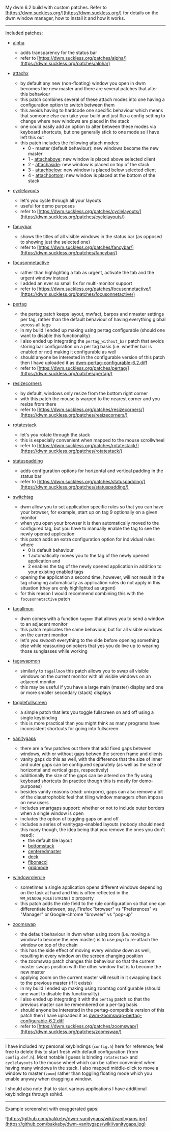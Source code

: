 My dwm 6.2 build with custom patches. Refer to [https://dwm.suckless.org/](https://dwm.suckless.org/) for details on the dwm window manager, how to install it and how it works.

---

Included patches:

   - [alpha](patches/dwm-alpha-6.2.diff)
      - adds transparency for the status bar
      - refer to [https://dwm.suckless.org/patches/alpha/](https://dwm.suckless.org/patches/alpha/)

   - [attachx](patches/dwm-attachx-6.2.diff)
      - by default any new (non-floating) window you open in dwm becomes the new master and there are several patches that alter this behaviour
      - this patch combines several of these attach modes into one having a configuration option to switch between them
      - this avoids having to hardcode one specific behaviour which means that someone else can take your build and just flip a config setting to change where new windows are placed in the stack
      - one could easily add an option to alter between these modes via keyboard shortcuts, but one generally stick to one mode so I have left this out
      - this patch includes the following attach modes:
         - 0 - master (default behaviour): new windows become the new master
         - 1 - [attachabove](https://dwm.suckless.org/patches/attachabove/): new window is placed above selected client
         - 2 - [attachaside](https://dwm.suckless.org/patches/attachaside/): new window is placed on top of the stack
         - 3 - [attachbelow](https://dwm.suckless.org/patches/attachbelow/): new window is placed below selected client
         - 4 - [attachbottom](https://dwm.suckless.org/patches/attachbottom/): new window is placed at the bottom of the stack

   - [cyclelayouts](patches/dwm-cyclelayouts-6.2.diff)
      - let's you cycle through all your layouts
      - useful for demo purposes
      - refer to [https://dwm.suckless.org/patches/cyclelayouts/](https://dwm.suckless.org/patches/cyclelayouts/)

   - [fancybar](patches/dwm-fancybar-6.2.diff)
      - shows the titles of all visible windows in the status bar (as opposed to showing just the selected one)
      - refer to [https://dwm.suckless.org/patches/fancybar/](https://dwm.suckless.org/patches/fancybar/)

   - [focusonnetactive](patches/dwm-focusonnetactive-6.2.diff)
      - rather than highlighting a tab as urgent, activate the tab and the urgent window instead
      - I added an ever so small fix for multi-monitor support
      - refer to [https://dwm.suckless.org/patches/focusonnetactive/](https://dwm.suckless.org/patches/focusonnetactive/)

   - [pertag](patches/dwm-pertag-6.2.diff)
      - the pertag patch keeps layout, mwfact, barpos and nmaster settings per tag, rather than the default behaviour of having everything global across all tags
      - in my build I ended up making using pertag configurable (should one want to disable this functionality)
      - I also ended up integrating the `pertag_without_bar` patch that avoids storing bar configuration on a per tag basis (i.e. whether bar is enabled or not) making it configurable as well
      - should anyone be interested in the configurable version of this patch then I have uploaded it as [dwm-pertag-configurable-6.2.diff](patches/dwm-pertag-configurable-6.2.diff)
      - refer to [https://dwm.suckless.org/patches/pertag/](https://dwm.suckless.org/patches/pertag/)

   - [resizecorners](patches/dwm-resizecorners-6.2.diff)
      - by default, windows only resize from the bottom right corner
      - with this patch the mouse is warped to the nearest corner and you resize from there
      - refer to [https://dwm.suckless.org/patches/resizecorners/](https://dwm.suckless.org/patches/resizecorners/)

   - [rotatestack](patches/dwm-rotatestack-6.2.diff)
      - let's you rotate through the stack
      - this is especially convenient when mapped to the mouse scrollwheel
      - refer to [https://dwm.suckless.org/patches/rotatestack/](https://dwm.suckless.org/patches/rotatestack/)

   - [statuspadding](dwm-statuspadding-6.2.diff)
      - adds configuration options for horizontal and vertical padding in the status bar
      - refer to [https://dwm.suckless.org/patches/statuspadding/](https://dwm.suckless.org/patches/statuspadding/)

   - [switchtag](patches/dwm-switchtag-6.2.diff)
      - dwm allow you to set application specific rules so that you can have your browser, for example, start up on tag 9 optionally on a given monitor
      - when you open your browser it is then automatically moved to the configured tag, but you have to manually enable the tag to see the newly opened application
      - this patch adds an extra configuration option for individual rules where
         - 0 is default behaviour
         - 1 automatically moves you to the tag of the newly opened application and
         - 2 enables the tag of the newly opened application in addition to your existing enabled tags
      - opening the application a second time, however, will not result in the tag changing automatically as application rules do not apply in this situation (they are only highlighted as urgent)
      - for this reason I would recommend combining this with the `focusonnetactive` patch

   - [tagallmon](patches/dwm-tagallmon-6.2.diff)
      - dwm comes with a function `tagmon` that allows you to send a window to an adjacent monitor
      - this patch replicates the same behaviour, but for all visible windows on the current monitor
      - let's you _swoosh_ everything to the side before opening something else while reassuring onlookers that yes you do live up to wearing those sunglasses while working

   - [tagswapmon](patches/dwm-tagswapmon-6.2.diff)
      - similarly to `tagallmon` this patch allows you to swap all visible windows on the current monitor with all visible windows on an adjacent monitor
      - this may be useful if you have a large main (master) display and one or more smaller secondary (stack) displays

   - [togglefullscreen](patches/dwm-togglefullscreen-6.2.diff)
      - a simple patch that lets you toggle fullscreen on and off using a single keybinding
      - this is more practical than you might think as many programs have inconsistent shortcuts for going into fullscreen
    
   - [vanitygaps](patches/dwm-vanitygaps-6.2.diff)
      - there are a few patches out there that add fixed gaps between windows, with or without gaps betwen the screen frame and clients
      - vanity gaps do this as well, with the difference that the size of inner and outer gaps can be configured separately (as well as the size of horizontal and vertical gaps, respectively)
      - additionally the size of the gaps can be altered on the fly using keyboard shortcuts (in practice though this is mostly for demo-purposes)
      - besides vanity reasons (read: unixporn), gaps can also remove a bit of the claustrophobic feel that tiling window managers often impose on new users
      - includes smartgaps support: whether or not to include outer borders when a single window is open 
      - includes the option of toggling gaps on and off
      - includes a series of vanitygap-enabled layouts (nobody should need this many though, the idea being that you remove the ones you don't need):
         - the default tile layout
         - [bottomstack](https://dwm.suckless.org/patches/bottomstack/)
         - [centeredmaster](https://dwm.suckless.org/patches/centeredmaster/)
         - [deck](https://dwm.suckless.org/patches/deck/)
         - [fibonacci](https://dwm.suckless.org/patches/fibonacci/)
         - [gridmode](https://dwm.suckless.org/patches/gridmode/)

   - [windowrolerule](patches/dwm-windowrolerule-6.2.diff)
      - sometimes a single application opens different windows depending on the task at hand and this is often reflected in the `WM_WINDOW_ROLE(STRING)` x property
      - this patch adds the role field to the rule configuration so that one can differentiate between, say, Firefox "browser" vs "Preferences" vs "Manager" or Google-chrome "browser" vs "pop-up"

   - [zoomswap](patches/dwm-zoomswap-6.2.diff)
      - the default behaviour in dwm when using zoom (i.e. moving a window to become the new master) is to use _pop_ to re-attach the window on top of the chain
      - this has the side effect of moving every window down as well, resulting in every window on the screen changing position
      - the zoomswap patch changes this behaviour so that the current master swaps position with the other window that is to become the new master
      - applying zoom on the current master will result in it swapping back to the previous master (if it exists)
      - in my build I ended up making using zoomtag configurable (should one want to disable this functionality)
      - I also ended up integrating it with the `pertag` patch so that the previous master can be remembered on a per-tag basis
      - should anyone be interested in the pertag-compatible version of this patch then I have uploaded it as [dwm-zoomswap-pertag-configurable-6.2.diff](patches/dwm-zoomswap-pertag-configurable-6.2.diff)
      - refer to [https://dwm.suckless.org/patches/zoomswap/](https://dwm.suckless.org/patches/zoomswap/)

---

I have included my personal keybindings (`config.h`) here for reference; feel free to delete this to start fresh with default configuration (from `config.def.h`). Most notable I guess is binding `rotatestack` and `cyclelayouts` to the mouse wheel which can be rather convenient when having many windows in the stack. I also mapped middle-click to move a window to master (`zoom`) rather than toggling floating mode which you enable anyway when dragging a window.

I should also note that to start various applications I have additional keybindings through sxhkd.

---

Example screenshot with exaggerated gaps:

![https://github.com/bakkeby/dwm-vanitygaps/wiki/vanitygaps.jpg](https://github.com/bakkeby/dwm-vanitygaps/wiki/vanitygaps.jpg)
